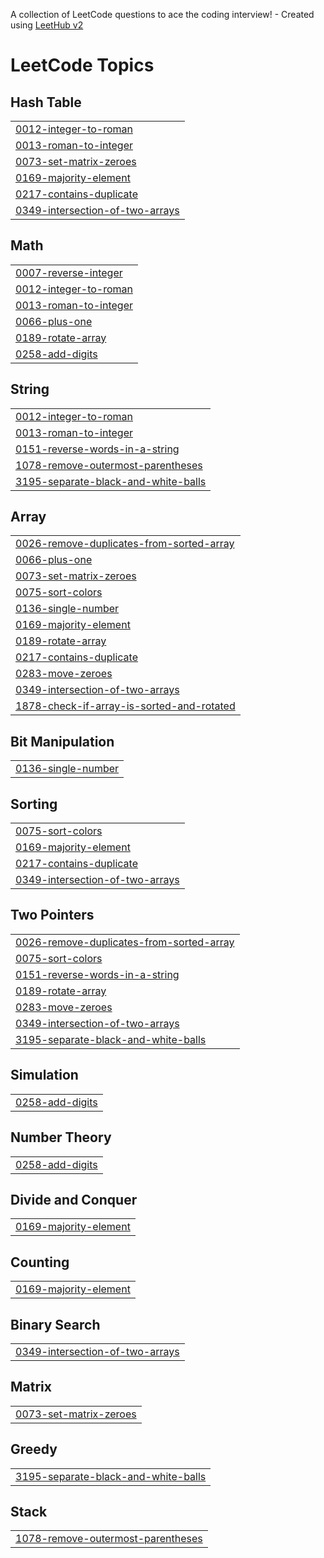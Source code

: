 A collection of LeetCode questions to ace the coding interview! - Created using [LeetHub v2](https://github.com/arunbhardwaj/LeetHub-2.0)
<!---LeetCode Topics Start-->
# LeetCode Topics
## Hash Table
|  |
| ------- |
| [0012-integer-to-roman](https://github.com/rutujamusale/DSA/tree/master/0012-integer-to-roman) |
| [0013-roman-to-integer](https://github.com/rutujamusale/DSA/tree/master/0013-roman-to-integer) |
| [0073-set-matrix-zeroes](https://github.com/rutujamusale/DSA/tree/master/0073-set-matrix-zeroes) |
| [0169-majority-element](https://github.com/rutujamusale/DSA/tree/master/0169-majority-element) |
| [0217-contains-duplicate](https://github.com/rutujamusale/DSA/tree/master/0217-contains-duplicate) |
| [0349-intersection-of-two-arrays](https://github.com/rutujamusale/DSA/tree/master/0349-intersection-of-two-arrays) |
## Math
|  |
| ------- |
| [0007-reverse-integer](https://github.com/rutujamusale/DSA/tree/master/0007-reverse-integer) |
| [0012-integer-to-roman](https://github.com/rutujamusale/DSA/tree/master/0012-integer-to-roman) |
| [0013-roman-to-integer](https://github.com/rutujamusale/DSA/tree/master/0013-roman-to-integer) |
| [0066-plus-one](https://github.com/rutujamusale/DSA/tree/master/0066-plus-one) |
| [0189-rotate-array](https://github.com/rutujamusale/DSA/tree/master/0189-rotate-array) |
| [0258-add-digits](https://github.com/rutujamusale/DSA/tree/master/0258-add-digits) |
## String
|  |
| ------- |
| [0012-integer-to-roman](https://github.com/rutujamusale/DSA/tree/master/0012-integer-to-roman) |
| [0013-roman-to-integer](https://github.com/rutujamusale/DSA/tree/master/0013-roman-to-integer) |
| [0151-reverse-words-in-a-string](https://github.com/rutujamusale/DSA/tree/master/0151-reverse-words-in-a-string) |
| [1078-remove-outermost-parentheses](https://github.com/rutujamusale/DSA/tree/master/1078-remove-outermost-parentheses) |
| [3195-separate-black-and-white-balls](https://github.com/rutujamusale/DSA/tree/master/3195-separate-black-and-white-balls) |
## Array
|  |
| ------- |
| [0026-remove-duplicates-from-sorted-array](https://github.com/rutujamusale/DSA/tree/master/0026-remove-duplicates-from-sorted-array) |
| [0066-plus-one](https://github.com/rutujamusale/DSA/tree/master/0066-plus-one) |
| [0073-set-matrix-zeroes](https://github.com/rutujamusale/DSA/tree/master/0073-set-matrix-zeroes) |
| [0075-sort-colors](https://github.com/rutujamusale/DSA/tree/master/0075-sort-colors) |
| [0136-single-number](https://github.com/rutujamusale/DSA/tree/master/0136-single-number) |
| [0169-majority-element](https://github.com/rutujamusale/DSA/tree/master/0169-majority-element) |
| [0189-rotate-array](https://github.com/rutujamusale/DSA/tree/master/0189-rotate-array) |
| [0217-contains-duplicate](https://github.com/rutujamusale/DSA/tree/master/0217-contains-duplicate) |
| [0283-move-zeroes](https://github.com/rutujamusale/DSA/tree/master/0283-move-zeroes) |
| [0349-intersection-of-two-arrays](https://github.com/rutujamusale/DSA/tree/master/0349-intersection-of-two-arrays) |
| [1878-check-if-array-is-sorted-and-rotated](https://github.com/rutujamusale/DSA/tree/master/1878-check-if-array-is-sorted-and-rotated) |
## Bit Manipulation
|  |
| ------- |
| [0136-single-number](https://github.com/rutujamusale/DSA/tree/master/0136-single-number) |
## Sorting
|  |
| ------- |
| [0075-sort-colors](https://github.com/rutujamusale/DSA/tree/master/0075-sort-colors) |
| [0169-majority-element](https://github.com/rutujamusale/DSA/tree/master/0169-majority-element) |
| [0217-contains-duplicate](https://github.com/rutujamusale/DSA/tree/master/0217-contains-duplicate) |
| [0349-intersection-of-two-arrays](https://github.com/rutujamusale/DSA/tree/master/0349-intersection-of-two-arrays) |
## Two Pointers
|  |
| ------- |
| [0026-remove-duplicates-from-sorted-array](https://github.com/rutujamusale/DSA/tree/master/0026-remove-duplicates-from-sorted-array) |
| [0075-sort-colors](https://github.com/rutujamusale/DSA/tree/master/0075-sort-colors) |
| [0151-reverse-words-in-a-string](https://github.com/rutujamusale/DSA/tree/master/0151-reverse-words-in-a-string) |
| [0189-rotate-array](https://github.com/rutujamusale/DSA/tree/master/0189-rotate-array) |
| [0283-move-zeroes](https://github.com/rutujamusale/DSA/tree/master/0283-move-zeroes) |
| [0349-intersection-of-two-arrays](https://github.com/rutujamusale/DSA/tree/master/0349-intersection-of-two-arrays) |
| [3195-separate-black-and-white-balls](https://github.com/rutujamusale/DSA/tree/master/3195-separate-black-and-white-balls) |
## Simulation
|  |
| ------- |
| [0258-add-digits](https://github.com/rutujamusale/DSA/tree/master/0258-add-digits) |
## Number Theory
|  |
| ------- |
| [0258-add-digits](https://github.com/rutujamusale/DSA/tree/master/0258-add-digits) |
## Divide and Conquer
|  |
| ------- |
| [0169-majority-element](https://github.com/rutujamusale/DSA/tree/master/0169-majority-element) |
## Counting
|  |
| ------- |
| [0169-majority-element](https://github.com/rutujamusale/DSA/tree/master/0169-majority-element) |
## Binary Search
|  |
| ------- |
| [0349-intersection-of-two-arrays](https://github.com/rutujamusale/DSA/tree/master/0349-intersection-of-two-arrays) |
## Matrix
|  |
| ------- |
| [0073-set-matrix-zeroes](https://github.com/rutujamusale/DSA/tree/master/0073-set-matrix-zeroes) |
## Greedy
|  |
| ------- |
| [3195-separate-black-and-white-balls](https://github.com/rutujamusale/DSA/tree/master/3195-separate-black-and-white-balls) |
## Stack
|  |
| ------- |
| [1078-remove-outermost-parentheses](https://github.com/rutujamusale/DSA/tree/master/1078-remove-outermost-parentheses) |
<!---LeetCode Topics End-->